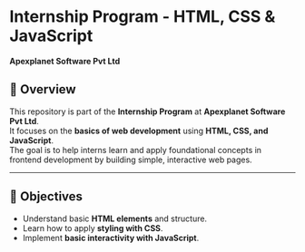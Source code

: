 # Internship Program - HTML, CSS & JavaScript  
**Apexplanet Software Pvt Ltd**

## 📌 Overview  
This repository is part of the **Internship Program** at **Apexplanet Software Pvt Ltd**.  
It focuses on the **basics of web development** using **HTML, CSS, and JavaScript**.  
The goal is to help interns learn and apply foundational concepts in frontend development by building simple, interactive web pages.  

---

## 🎯 Objectives  
- Understand basic **HTML elements** and structure.  
- Learn how to apply **styling with CSS**.  
- Implement **basic interactivity with JavaScript**.  
